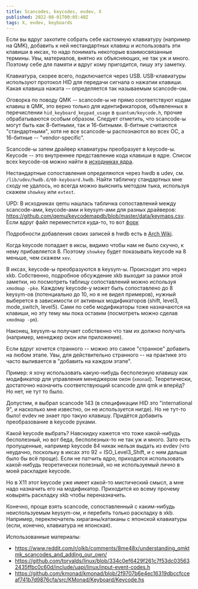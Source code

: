 ```yaml
---
title: Scancodes, keycodes, evdev, X
published: 2022-08-01T00:05:40Z
tags: X, evdev, keyboards
---
```


Если вы вдруг захотите собрать себе кастомную клавиатуру (например на QMK),
добавить к ней нестандартных клавиш и использовать эти клавиши в иксах, то надо
понимать некоторые взаимосвязанные термины. Увы, материалов, внятно их
объясняющих, не так уж и много. Поэтому себе для памяти и вдруг кому пригодится,
пишу эту заметку.

<!--more-->

Клавиатура, скорее всего, подключается через USB. USB-клавиатуры используют
протокол HID для передачи сигнала о нажатии клавиши. Какая клавиша нажата --
определяется так называемым scancode-ом.

Оговорка по поводу QMK -- scancode-ы не прямо соответствуют кодам клавиш в QMK,
это верно только для идентификаторов, объявленных в перечислении
`hid_keyboard_keypad_usage` в `quantum/keycode.h`, прочие обрабатываются особым
образом. Следует отметить, что scancode-ы могут быть как 8-битными, так и
16-битными. 8-битные считаются "стандартными", хотя не все scancode-ы
распознаются во всех ОС, а 16-битные -- "vendor-specific".

Scancode-ы затем драйвер клавиатуры преобразует в keycode-ы. Keycode -- это
внутреннее представление кода клавиши в ядре. Список всех keycode-ов можно найти
в [исходниках ядра](https://github.com/torvalds/linux/blob/334c0ef6429f261c7f53dc035632435ffbc0c60d/include/uapi/linux/input-event-codes.h).

Нестандартные сопоставления определяются через hwdb в udev, см.
`/lib/udev/hwdb.d/60-keyboard.hwdb`. Найти табличку стандартных мне сходу не
удалось, но всегда можно выяснить методом тыка, используя скажем `showkey` или
`evtest`.

UPD: В исходниках qemu нашлась табличка сопоставлений между scancode-ами,
keycode-ами и keysym-ами для разных драйверов:
<https://github.com/qemu/keycodemapdb/blob/master/data/keymaps.csv>. Если вдруг
файл переместится куда-то, то вот
[форк](https://github.com/lierdakil/keycodemapdb/blob/master/data/keymaps.csv)

Подробности добавления своих записей в hwdb есть в [Arch
Wiki](https://wiki.archlinux.org/title/Map_scancodes_to_keycodes).

Когда keycode попадает в иксы, видимо чтобы нам не было скучно, к нему
прибавляется 8. Поэтому `showkey` будет показывать keycode на 8 меньше, чем
скажем `xev`.

В иксах, keycode-ы преобразуются в keysym-ы. Происходит это через xkb.
Собственно, подробное обсуждение xkb выходит за рамки этой заметки, но
посмотреть таблицу сопоставлений можно используя `xmodmap -pke`. Каждому
keycode-у может быть сопоставлено до 8 keysym-ов (потенциально до 10, но я не
видел примеров), нужный выберется в зависимости от активных модификаторов
(shift, level3, mode_switch, level5). Сами по себе модификаторы тоже назначаются
на клавиши, но эту тему мы пока оставим (посмотреть можно сделав `xmodmap -pm`).

Наконец, keysym-ы получает собственно что там их должно получать (например,
менеджер окон или приложение).

Если вдруг хочется странного -- можно это самое "странное" добавить на любом
этапе. Увы, для действительно странного -- на практике это часто выливается в
"добавить на каждом этапе".

Пример: я хочу использовать какую-нибудь бесполезную клавишу как модификатор для
управления менеджером окон (`xmonad`). Теоретически, достаточно назначить
соответствующий scancode для qmk и вперёд? Но нет, не тут то было.

Допустим, я выбрал scancode 143 (в спецификации HID это "international 9", и
насколько мне известно, он не используется нигде). Но не тут-то было! evdev не
знает про такую клавишу. Придётся добавить преобразование в keycode руками.

Какой keycode выбрать? Навскидку кажется что тоже какой-нибудь бесполезный, но
вот беда, бесполезных-то не так уж и много. Зато есть пропущенные, например
keycode 84 никак нельзя выдать из evdev (что неудачно, поскольку в иксах это 92
= ISO_Level3_Shift, и с ним дальше было бы всё проще). Если не патчить ядро,
приходится использовать какой-нибудь теоретически полезный, но не используемый
лично в моей раскладке keycode.

Но в X11 этот keycode уже имеет какой-то мистический смысл, а мне надо назначить
его на модификатор. Приходится ко всему прочему ковырять раскладку xkb чтобы
переназначить.

Конечно, проще взять scancode, сопоставленный с каким-нибудь неиспользуемым
keysym-ом, и перебить только раскладку в xkb. Например, переключатель
хираганы/катаканы с японской клавиатуры (если, конечно, клавиатура не японская).

Использованные материалы:

- <https://www.reddit.com/r/olkb/comments/8me48x/understanding_qmktmk_scancodes_and_adding_our_own/>
- <https://github.com/torvalds/linux/blob/334c0ef6429f261c7f53dc035632435ffbc0c60d/include/uapi/linux/input-event-codes.h>
- <https://github.com/kmonad/kmonad/blob/2f9707b6e4ec16319dbccfcceaf741b7d9876cfa/src/KMonad/Keyboard/Keycode.hs>
